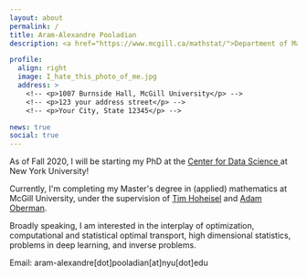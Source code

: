 ```yaml
---
layout: about
permalink: /
title: Aram-Alexandre Pooladian
description: <a href="https://www.mcgill.ca/mathstat/">Department of Mathematics and Statistics, McGill University</a>

profile:
  align: right
  image: I_hate_this_photo_of_me.jpg
  address: >
    <!-- <p>1007 Burnside Hall, McGill University</p> -->
    <!-- <p>123 your address street</p> -->
    <!-- <p>Your City, State 12345</p> -->

news: true
social: true
---
```


As of Fall 2020, I will be starting my PhD at the <a href="https://cds.nyu.edu"> Center for Data Science </a> at New York University! 

Currently, I'm completing my Master's degree in (applied) mathematics at McGill University, under the supervision of <a href="http://www.math.mcgill.ca/hoheisel/">Tim Hoheisel</a> and <a href="http://www.adamoberman.net">Adam Oberman</a>.

Broadly speaking, I am interested in the interplay of optimization, computational and statistical optimal transport, high dimensional statistics, problems in deep learning, and inverse problems. 

<!-- My MSc has been graciously funded by the NSERC CGS-M scholarship, FRQNT Master's Scholarship, the Lorne Trottier Accelerator Fellowship, and Mitacs scholarship. -->

Email: aram-alexandre[dot]pooladian[at]nyu[dot]edu

<!-- Put your address / P.O. box / other info right below your picture. You can also disable any these elements by editing `profile` property of the YAML header of your `_pages/about.md`. Edit `_bibliography/papers.bib` and Jekyll will render your [publications page](/al-folio/publications/) automatically. -->

<!-- Link to your social media connections, too. This theme is set up to use [Font Awesome icons](http://fortawesome.github.io/Font-Awesome/){:target="\_blank"} and [Academicons](https://jpswalsh.github.io/academicons/){:target="\_blank"}, like the ones below. Add your Facebook, Twitter, LinkedIn, Google Scholar, or just disable all of them. -->
